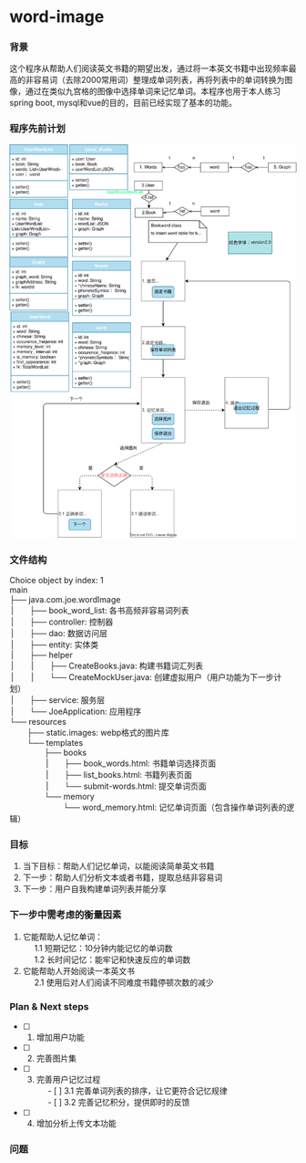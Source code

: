 # word-image
### 背景
这个程序从帮助人们阅读英文书籍的期望出发，通过将一本英文书籍中出现频率最高的非容易词（去除2000常用词）整理成单词列表，再将列表中的单词转换为图像，通过在类似九宫格的图像中选择单词来记忆单词。本程序也用于本人练习spring boot, mysql和vue的目的，目前已经实现了基本的功能。 

### 程序先前计划
![alt text](page-flow4.svg)

### 文件结构
Choice object by index: 1   
main   
├── java.com.joe.wordImage  
&thinsp;|&emsp;&emsp;├── book_word_list: 各书高频非容易词列表  
&thinsp;|&emsp;&emsp;├── controller: 控制器  
&thinsp;|&emsp;&emsp;├── dao: 数据访问层  
&thinsp;|&emsp;&emsp;├── entity: 实体类  
&thinsp;|&emsp;&emsp;├── helper  
&thinsp;|&emsp;&emsp;&thinsp;|&emsp;&emsp;├── CreateBooks.java: 构建书籍词汇列表  
&thinsp;|&emsp;&emsp;&thinsp;|&emsp;&emsp;└── CreateMockUser.java: 创建虚拟用户（用户功能为下一步计划）  
&thinsp;|&emsp;&emsp;├── service: 服务层  
&thinsp;|&emsp;&emsp;└── JoeApplication: 应用程序  
└── resources  
&thinsp;&emsp;&emsp;├── static.images: webp格式的图片库  
&thinsp;&emsp;&emsp;└── templates  
&thinsp;&thinsp;&emsp;&emsp;&emsp;&emsp;├── books  
&thinsp;&thinsp;&emsp;&emsp;&emsp;&emsp;&thinsp;|&emsp;&emsp;├── book_words.html: 书籍单词选择页面  
&thinsp;&thinsp;&emsp;&emsp;&emsp;&emsp;&thinsp;|&emsp;&emsp;├── list_books.html: 书籍列表页面   
&thinsp;&thinsp;&emsp;&emsp;&emsp;&emsp;&thinsp;|&emsp;&emsp;└── submit-words.html: 提交单词页面  
&thinsp;&thinsp;&emsp;&emsp;&emsp;&emsp;└── memory  
&thinsp;&thinsp;&thinsp;&thinsp;&emsp;&emsp;&emsp;&emsp;&emsp;&emsp;└── word_memory.html: 记忆单词页面（包含操作单词列表的逻辑）  


### 目标
1. 当下目标：帮助人们记忆单词，以能阅读简单英文书籍  
2. 下一步：帮助人们分析文本或者书籍，提取总结非容易词  
3. 下一步：用户自我构建单词列表并能分享

### 下一步中需考虑的衡量因素
1. 它能帮助人记忆单词：   
&nbsp;&nbsp;&nbsp;&nbsp; 1.1 短期记忆：10分钟内能记忆的单词数   
&nbsp;&nbsp;&nbsp;&nbsp; 1.2 长时间记忆：能牢记和快速反应的单词数  
2. 它能帮助人开始阅读一本英文书   
&nbsp;&nbsp;&nbsp;&nbsp; 2.1 使用后对人们阅读不同难度书籍停顿次数的减少  

### Plan & Next steps  
- [ ] 1. 增加用户功能    
- [ ] 2. 完善图片集   
- [ ] 3. 完善用户记忆过程                     
&nbsp;&nbsp;&nbsp;&nbsp; - [ ] 3.1 完善单词列表的排序，让它更符合记忆规律     
&nbsp;&nbsp;&nbsp;&nbsp; - [ ] 3.2 完善记忆积分，提供即时的反馈    
- [ ] 4. 增加分析上传文本功能     


### 问题
